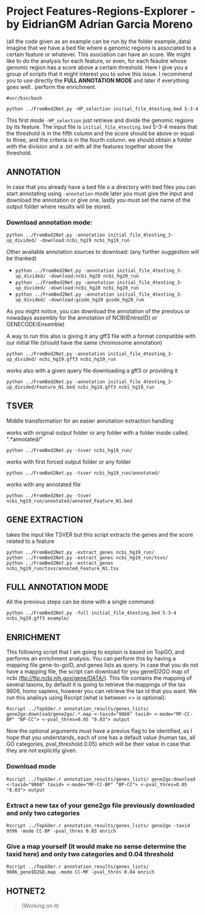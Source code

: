 # Project Features-Regions-Explorer - by EidrianGM Adrian Garcia Moreno
(all the code given as an example can be run by the folder example_data)
Imagine that we have a bed file where a genomic regions is associated to a certain feature or whatever. This asociation can have an score.
We might like to do the analysis for each feature, or even, for each feautre whose genomic region has a score above a certain threshold.
Here I give you a group of scripts that it might interest you to solve this issue.
I recommend you to use directly the **FULL ANNOTATION MODE** and later if everything goes well.. perform the enrichment.

```
#usr/bin/bash

python ../FromBed2Net.py -HP_selection initial_file_4testing.bed 5-3-4
```

This first mode `-HP_selection` just retrieve and divide the genomic regions by its feature. The input file is `initial_file_4testing.bed`
5-3-4 means that the threshold is in the fifth column and the score should be above or equal to three, and the criteria is in the fourth column.
we should obtain a folder with the division and a .txt with all the features together above the threshold.

## ANNOTATION

In case that you already have a bed file o a directory with bed files you can start annotating using `-annotation` mode later you must give the input and download the annotation or give one, lastly you must set the name of the output folder where results will be stored.

### Download annotation mode:
```
python ../FromBed2Net.py -annotation initial_file_4testing_3-up_divided/ -download:ncbi_hg19 ncbi_hg19_run
```

Other available annotation sources to download: (any further suggestion will be thanked)

* `python ../FromBed2Net.py -annotation initial_file_4testing_3-up_divided/ -download:ncbi_hg20 ncbi_hg20_run`
* `python ../FromBed2Net.py -annotation initial_file_4testing_3-up_divided/ -download:ncbi_hg20 ncbi_hg20_run`
* `python ../FromBed2Net.py -annotation initial_file_4testing_3-up_divided/ -download:gcode_hg20 gcode_hg20_run`

As you might notice, you can download the annotation of the previous or nowadays assembly for the annotation of NCBI(EntrezID) or GENECODE(Ensemble)

A way to run this also is giving it any gff3 file with a format compatible with our initial file (should have the same chromosome annotation)
```
python ../FromBed2Net.py -annotation initial_file_4testing_3-up_divided/ ncbi_hg19.gff3 ncbi_hg19_run
```

works also with a given query file downloading a gff3 or providing it
```
python ../FromBed2Net.py -annotation initial_file_4testing_3-up_divided/Feature_N1.bed ncbi_hg19.gff3 ncbi_hg19_run
```

## TSVER
Middle transformation for an easier annotation extraction handling

works with original output folder or any folder with a folder inside called ".*annotated/"

```python ../FromBed2Net.py -tsver ncbi_hg19_run/```

works with first forced output folder or any folder
```
python ../FromBed2Net.py -tsver ncbi_hg19_run/annotated/
```
works with any annotated file
```
python ../FromBed2Net.py -tsver ncbi_hg19_run/annotated/annoted_Feature_N1.bed
```

## GENE EXTRACTION
takes the input like TSVER but this script extracts the genes and the score related to a feature

```
python ../FromBed2Net.py -extract_genes ncbi_hg19_run/
python ../FromBed2Net.py -extract_genes ncbi_hg19_run/tsvs/
python ../FromBed2Net.py -extract_genes ncbi_hg19_run/tsvs/annoted_Feature_N1.tsv
```

## **FULL ANNOTATION MODE**

All the previous steps can be done with a single command:
```
python ../FromBed2Net.py -full initial_file_4testing.bed 5-3-4 ncbi_hg19.gff3 example/
```
## ENRICHMENT

This following script that I am going to explain is based on TopGO, and performs an enrichment analysis.
You can perform this by having a mapping file gene-to-goID, and genes lists as query. In case that you do not have a mapping file, the script can download for you geneID2GO map of ncbi (<ftp://ftp.ncbi.nih.gov/gene/DATA/>).
This file contains the mapping of several taxons, by default it is going to retrieve the mappings of the tax 9606, homo sapiens, however you can retrieve the tax id that you want. We run this analisys using Rscript (what is between <> is optional):

```
Rscript ../TopGOer.r annotation_results/genes_lists/ gene2go:download/gene2go/.*.map <-taxid="9060" taxid> <-mode="MF-CC-BP" "BP-CC"> <-pval_thres=0.05 "0.03"> output
```

Now the optional arguments must have a previus flag to be identified, as I hope that you understands, each of one has a default value (human tax, all GO categories, pval_threshold 0.05) which will be their value in case that they are not explicitly given. 

### Download mode
```
Rscript ../TopGOer.r annotation_results/genes_lists/ gene2go:download <-taxid="9060" taxid> <-mode="MF-CC-BP" "BP-CC"> <-pval_thres=0.05 "0.03"> output
```
### Extract a new tax of your gene2go file previously downloaded and only two categories
```
Rscript ../TopGOer.r annotation_results/genes_lists/ gene2go -taxid 9596 -mode CC-BP -pval_thres 0.03 enrich
```
### Give a map yourself (it would make no sense determine the taxid here) and only two categories and 0.04 threshold
```
Rscript ../TopGOer.r annotation_results/genes_lists/ 9606_geneID2GO.map -mode CC-MF -pval_thres 0.04 enrich
```

## HOTNET2

>(Working on it)





